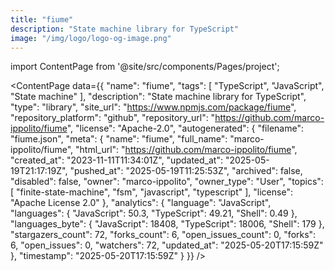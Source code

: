 ```yaml
---
title: "fiume"
description: "State machine library for TypeScript"
image: "/img/logo/logo-og-image.png"
---
```

import ContentPage from '@site/src/components/Pages/project';

<ContentPage
    data={{
  "name": "fiume",
  "tags": [
    "TypeScript",
    "JavaScript",
    "State machine"
  ],
  "description": "State machine library for TypeScript",
  "type": "library",
  "site_url": "https://www.npmjs.com/package/fiume",
  "repository_platform": "github",
  "repository_url": "https://github.com/marco-ippolito/fiume",
  "license": "Apache-2.0",
  "autogenerated": {
    "filename": "fiume.json",
    "meta": {
      "name": "fiume",
      "full_name": "marco-ippolito/fiume",
      "html_url": "https://github.com/marco-ippolito/fiume",
      "created_at": "2023-11-11T11:34:01Z",
      "updated_at": "2025-05-19T21:17:19Z",
      "pushed_at": "2025-05-19T11:25:53Z",
      "archived": false,
      "disabled": false,
      "owner": "marco-ippolito",
      "owner_type": "User",
      "topics": [
        "finite-state-machine",
        "fsm",
        "javascript",
        "typescript"
      ],
      "license": "Apache License 2.0"
    },
    "analytics": {
      "language": "JavaScript",
      "languages": {
        "JavaScript": 50.3,
        "TypeScript": 49.21,
        "Shell": 0.49
      },
      "languages_byte": {
        "JavaScript": 18408,
        "TypeScript": 18006,
        "Shell": 179
      },
      "stargazers_count": 72,
      "forks_count": 6,
      "open_issues_count": 0,
      "forks": 6,
      "open_issues": 0,
      "watchers": 72,
      "updated_at": "2025-05-20T17:15:59Z"
    },
    "timestamp": "2025-05-20T17:15:59Z"
  }
}}
/>
